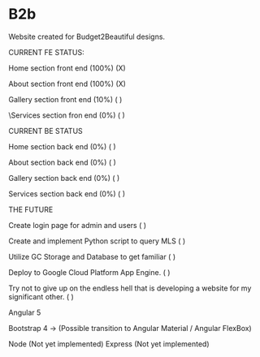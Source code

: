# B2b

Website created for Budget2Beautiful designs.

CURRENT FE STATUS:

Home section front end (100%) (X)

About section front end (100%) (X)

Gallery section front end (10%) ( )

\Services section fron end (0%) ( )

CURRENT BE STATUS

Home section back end (0%) ( )

About section back end (0%) ( )

Gallery section back end (0%) ( )

Services section back end (0%) ( )

THE FUTURE

Create login page for admin and users ( )

Create and implement Python script to query MLS ( )

Utilize GC Storage and Database to get familiar ( )

Deploy to Google Cloud Platform App Engine. ( )

Try not to give up on the endless hell that is developing a website for my significant other. ( )




Angular 5

Bootstrap 4 -> (Possible transition to Angular Material / Angular FlexBox)

Node (Not yet implemented)
Express (Not yet implemented)


